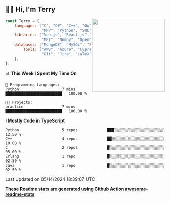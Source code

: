 <h2>👋🏻 Hi, I'm Terry</h2>

<img align='right' src="https://media.giphy.com/media/fkZukR450RQ1qnGaq9/giphy.gif" width="230">

```javascript
const Terry = {
    languages: ["C", "C#", "C++", "Go", "Java", "Javascript",
                "PHP", "Python", "SQL", "Typescript"],
    libraries: ["Vue.js", "React.js","Node.js", "Express.js","Next.js",
                "MPI", "Numpy", "OpenCV", "CUDA", "JUnit"],
    databases: ["MongoDB", "MySQL", "PostgreSQL"],
        Tools: ["AWS", "Azure", "Cypress", "Docker🐳", "Figma", "Firebase",
                "Git", "Jira", "LaTeX", "Playwright", "Postman"],
    },
};
```
<!--START_SECTION:waka-->
📊 **This Week I Spent My Time On** 

```text
💬 Programming Languages: 
Python                   7 mins              █████████████████████████   100.00 % 

🐱‍💻 Projects: 
practice                 7 mins              █████████████████████████   100.00 % 
```

**I Mostly Code in TypeScript** 

```text
Python                   5 repos             ███░░░░░░░░░░░░░░░░░░░░░░   12.50 % 
C++                      4 repos             ██░░░░░░░░░░░░░░░░░░░░░░░   10.00 % 
C                        2 repos             █░░░░░░░░░░░░░░░░░░░░░░░░   05.00 % 
Erlang                   1 repo              █░░░░░░░░░░░░░░░░░░░░░░░░   02.50 % 
Java                     1 repo              █░░░░░░░░░░░░░░░░░░░░░░░░   02.50 % 
```




 Last Updated on 05/14/2024 18:39:07 UTC
<!--END_SECTION:waka-->

**These Readme stats are generated using Github Action [awesome-readme-stats](https://github.com/anmol098/waka-readme-stats)**
